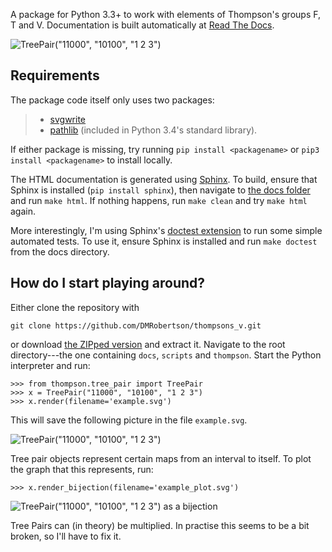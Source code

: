 A package for Python 3.3+ to work with elements of Thompson's groups F, T and V. Documentation is built automatically at [Read The Docs](http://thompsons-v.readthedocs.org/en/latest/).

![TreePair("11000", "10100", "1 2 3")](https://rawgit.com/DMRobertson/thompsons_v/master/docs/examples/tree_pair/TreePair_mul.svg "Multiplication in V.")


Requirements
------------

The package code itself only uses two packages:
>  - [svgwrite](https://pypi.python.org/pypi/svgwrite/)
>  - [pathlib](https://pypi.python.org/pypi/pathlib/) (included in Python 3.4's standard library).

If either package is missing, try running ``pip install <packagename>`` or ``pip3 install <packagename>`` to install locally.

The HTML documentation is generated using [Sphinx](https://pypi.python.org/pypi/Sphinx). To build, ensure that Sphinx is installed (``pip install sphinx``), then navigate to [the docs folder](/docs) and run ``make html``. If nothing happens, run ``make clean`` and try ``make html`` again.

More interestingly, I'm using Sphinx's [doctest extension](http://sphinx-doc.org/ext/doctest.html) to run some simple automated tests. To use it, ensure Sphinx is installed and run ``make doctest`` from the docs directory.


How do I start playing around?
------------------------------

Either clone the repository with

	git clone https://github.com/DMRobertson/thompsons_v.git

or download [the ZIPped version](https://github.com/DMRobertson/thompsons_v/archive/master.zip) and extract it. Navigate to the root directory---the one containing ``docs``, ``scripts`` and ``thompson``. Start the Python interpreter and run:

	>>> from thompson.tree_pair import TreePair
	>>> x = TreePair("11000", "10100", "1 2 3")
	>>> x.render(filename='example.svg')

This will save the following picture in the file ``example.svg``.

![TreePair("11000", "10100", "1 2 3")](https://rawgit.com/DMRobertson/thompsons_v/master/docs/examples/tree_pair/TreePair_render.svg "An element of F.")

Tree pair objects represent certain maps from an interval to itself. To plot the graph that this represents, run:

	>>> x.render_bijection(filename='example_plot.svg')

![TreePair("11000", "10100", "1 2 3") as a bijection](https://rawgit.com/DMRobertson/thompsons_v/master/docs/examples/tree_pair/TreePair_render_bijection.svg "The function that this element represents. It maps subintervals linearly: [0, 0.25] -> [0, 0.5]; [0.25, 0.5] -> [0.5, 0.75]; [0.5, 1] -> [0.75, 1].")

Tree Pairs can (in theory) be multiplied. In practise this seems to be a bit broken, so I'll have to fix it.
